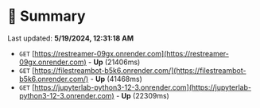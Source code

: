 # 📖 Summary
Last updated: **5/19/2024, 12:31:18 AM**

- `GET` [https://restreamer-09gx.onrender.com](https://restreamer-09gx.onrender.com) - **Up** (21406ms)
- `GET` [https://filestreambot-b5k6.onrender.com/](https://filestreambot-b5k6.onrender.com/) - **Up** (41468ms)
- `GET` [https://jupyterlab-python3-12-3.onrender.com](https://jupyterlab-python3-12-3.onrender.com) - **Up** (22309ms)
